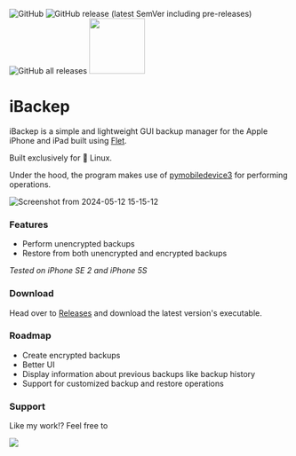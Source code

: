 <img alt="GitHub" src="https://img.shields.io/github/license/redromnon/ibackep?style=flat-square"> <img alt="GitHub release (latest SemVer including pre-releases)" src="https://img.shields.io/github/v/release/redromnon/ibackep?include_prereleases&style=flat-square"> <img alt="GitHub all releases" src="https://img.shields.io/github/downloads/redromnon/ibackep/total?color=green&style=flat-square"> <a href="https://www.buymeacoffee.com/redromnon"><img src="https://img.buymeacoffee.com/button-api/?text=Buy me a coffee&emoji=&slug=redromnon&button_colour=FFDD00&font_colour=000000&font_family=Poppins&outline_colour=000000&coffee_colour=ffffff" width=100 /></a>

# iBackep
iBackep is a simple and lightweight GUI backup manager for the Apple iPhone and iPad built using [Flet](https://github.com/flet-dev/flet). 

Built exclusively for 🐧 Linux.

Under the hood, the program makes use of [pymobiledevice3](https://github.com/doronz88/pymobiledevice3) for performing operations.

![Screenshot from 2024-05-12 15-15-12](https://github.com/redromnon/iBackep/assets/74495920/0635c6b1-175e-4ac4-b7d1-162310f851e8)

### Features
- Perform unencrypted backups
- Restore from both unencrypted and encrypted backups

*Tested on iPhone SE 2 and iPhone 5S*


### Download
Head over to [Releases](https://github.com/redromnon/iBackep/releases) and download the latest version's executable.


### Roadmap
- Create encrypted backups
- Better UI
- Display information about previous backups like backup history
- Support for customized backup and restore operations

### Support
Like my work!? Feel free to 

<a href="https://www.buymeacoffee.com/redromnon"><img src="https://img.buymeacoffee.com/button-api/?text=Buy me a coffee&emoji=&slug=redromnon&button_colour=FFDD00&font_colour=000000&font_family=Poppins&outline_colour=000000&coffee_colour=ffffff" /></a>
